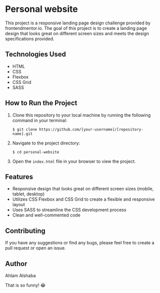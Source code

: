 # Personal website

This project is a responsive landing page design challenge provided by frontendmentor.io. The goal of this project is to create a landing page design that looks great on different screen sizes and meets the design specifications provided.

## Technologies Used

- HTML
- CSS
- Flexbox
- CSS Grid
- SASS

## How to Run the Project

1. Clone this repository to your local machine by running the following command in your terminal:

   
   ` $ git clone https://github.com/[your-username]/[repository-name].git `

2. Navigate to the project directory:

   
   ` $ cd personal-website `

3. Open the `index.html` file in your browser to view the project.

## Features

- Responsive design that looks great on different screen sizes (mobile, tablet, desktop)
- Utilizes CSS Flexbox and CSS Grid to create a flexible and responsive layout
- Uses SASS to streamline the CSS development process
- Clean and well-commented code

## Contributing

If you have any suggestions or find any bugs, please feel free to create a pull request or open an issue.

## Author

Ahlam Alshaba


That is so funny! :joy:

